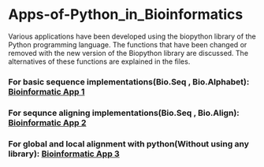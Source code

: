 # Apps-of-Python_in_Bioinformatics
Various applications have been developed using the biopython library of the Python programming language. The functions that have been changed or removed with the new version of the Biopython library are discussed. The alternatives of these functions are explained in the files.

### For basic sequence implementations(Bio.Seq , Bio.Alphabet): [Bioinformatic App 1](https://github.com/mahirezuhalozdemir/Apps-of-Python_in_Bioinformatics/blob/main/bioinformaticApp1.py)
### For sequnce aligning implementations(Bio.Seq , Bio.Align): [Bioinformatic App 2](https://github.com/mahirezuhalozdemir/Apps-of-Python_in_Bioinformatics/blob/main/bioinformaticApp2.py)
### For global and local alignment with python(Without using any library): [Bioinformatic App 3](https://github.com/mahirezuhalozdemir/Apps-of-Python_in_Bioinformatics/blob/main/bioinformaticApp3.py)
